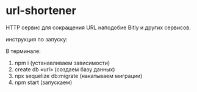 # url-shortener
 HTTP сервис для сокращения URL наподобие Bitly и других сервисов.

инструкция по запуску:

В терминале:
1. npm i (устанавливаем зависимости)
2. create db «url» (создаем базу данных)
3. npx sequelize db:migrate (накатываем миграции)
4. npm start (запускаем)

